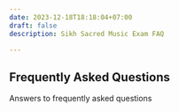 ```yaml
---
date: 2023-12-18T18:18:04+07:00
draft: false
description: Sikh Sacred Music Exam FAQ

---
```


<div class="mx-auto max-w-7xl px-6 lg:px-8">
  <div class="mx-auto max-w-2xl ">
    <h2 class="text-3xl font-bold tracking-tight text-white sm:text-4xl">Frequently Asked Questions</h2>
    <p class="mt-6 text-lg leading-8 text-gray-300">
      Answers to frequently asked questions
    </p>
  </div>
  <div id='contentPlaceholder'></div>
</div>

<script type="text/javascript">

  function getContent(pageName='faq'){
    const url=`https://script.google.com/macros/s/AKfycbzUYSHhmuejPw-cGlUTGQp89ihsGH9fX9u6ji4WdEhFXNBsOjm16aiZYMhYiwcSs25H/exec?page=${pageName}`
      return fetch(url)
      .then(response => response.json())
      .then(out => out.data)
      .catch(error => console.error('Error:', error));
  }

  document.addEventListener('DOMContentLoaded', async ()=> {
    const contentElement = document.getElementById('contentPlaceholder');
    contentElement.innerHTML="<div class='loadingGraphic'>Loading ...</div>";

    const content = await getContent('faq');

    const outputHtmlArr = content.map((el)=>{
      return `<div class="mx-auto max-w-2xl">
        <h2 class="text-xl font-bold tracking-tight text-white sm:text-xl">${el.question}</h2>
        <p class="mt-6 text-lg leading-8 text-gray-300">
          ${el.answer}
        </p>
      </div>`
    });

   contentElement.innerHTML = outputHtmlArr.join("");

  });
  </script>
